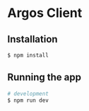 # Argos Client 

## Installation

```bash
$ npm install
```

## Running the app

```bash
# development
$ npm run dev
```

